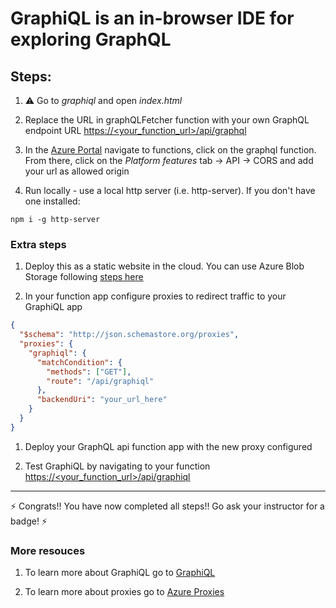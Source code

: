 # GraphiQL is an in-browser IDE for exploring GraphQL

## Steps:

1. ⚠️ Go to *graphiql* and open *index.html*
1. Replace the URL in graphQLFetcher function with your own GraphQL endpoint URL [https://<your_function_url>/api/graphql](https://<your_function_url>/api/graphql)

1. In the [Azure Portal](https://aka.ms/portal-nceu18) navigate to functions, click on the graphql function. From there, click on the *Platform features* tab -> API -> CORS and add your url as allowed origin

1. Run locally - use a local http server (i.e. http-server). If you don't have one installed:

```
npm i -g http-server
```

### Extra steps

1. Deploy this as a static website in the cloud. You can use Azure Blob Storage following [steps here](https://docs.microsoft.com/en-us/azure/storage/blobs/storage-blob-static-website?WT.mc_id=workshop-ldnjs-sicotin)

1. In your function app configure proxies to redirect traffic to your GraphiQL app

```json
{
  "$schema": "http://json.schemastore.org/proxies",
  "proxies": {
    "graphiql": {
      "matchCondition": {
        "methods": ["GET"],
        "route": "/api/graphiql"
      },
      "backendUri": "your_url_here"
    }
  }
}
```

1. Deploy your GraphQL api function app with the new proxy configured

1. Test GraphiQL by navigating to your function [https://<your_function_url>/api/graphiql](https://<your_function_url>/api/graphiql)

---

⚡ Congrats!! You have now completed all steps!! Go ask your instructor for a badge! ⚡

### More resouces

1. To learn more about GraphiQL go to [GraphiQL](https://github.com/graphql/graphiql)

1. To learn more about proxies go to [Azure Proxies](https://docs.microsoft.com/en-us/azure/azure-functions/functions-proxies?WT.mc_id=workshop-ldnjs-sicotin)